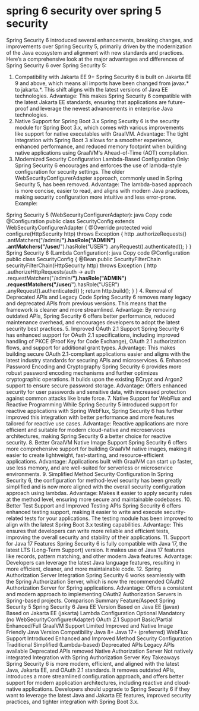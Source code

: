 # spring 6 security over spring 5 security

Spring Security 6 introduced several enhancements, breaking changes, and improvements over Spring Security 5, primarily driven by the modernization of the Java ecosystem and alignment with new standards and practices. Here’s a comprehensive look at the major advantages and differences of Spring Security 6 over Spring Security 5:

1. Compatibility with Jakarta EE 9+
Spring Security 6 is built on Jakarta EE 9 and above, which means all imports have been changed from javax.* to jakarta.*. This shift aligns with the latest versions of Java EE technologies.
Advantage: This makes Spring Security 6 compatible with the latest Jakarta EE standards, ensuring that applications are future-proof and leverage the newest advancements in enterprise Java technologies.
2. Native Support for Spring Boot 3.x
Spring Security 6 is the security module for Spring Boot 3.x, which comes with various improvements like support for native executables with GraalVM.
Advantage: The tight integration with Spring Boot 3 allows for a smoother experience, enhanced performance, and reduced memory footprint when building native applications using GraalVM's Ahead-of-Time (AOT) compilation.
3. Modernized Security Configuration
Lambda-Based Configuration Only: Spring Security 6 encourages and enforces the use of lambda-style configuration for security settings. The older WebSecurityConfigurerAdapter approach, commonly used in Spring Security 5, has been removed.
Advantage: The lambda-based approach is more concise, easier to read, and aligns with modern Java practices, making security configuration more intuitive and less error-prone.
Example:

Spring Security 5 (WebSecurityConfigurerAdapter):
java
Copy code
@Configuration
public class SecurityConfig extends WebSecurityConfigurerAdapter {
    @Override
    protected void configure(HttpSecurity http) throws Exception {
        http
            .authorizeRequests()
            .antMatchers("/admin/**").hasRole("ADMIN")
            .antMatchers("/user/**").hasRole("USER")
            .anyRequest().authenticated();
    }
}
Spring Security 6 (Lambda Configuration):
java
Copy code
@Configuration
public class SecurityConfig {
    @Bean
    public SecurityFilterChain securityFilterChain(HttpSecurity http) throws Exception {
        http
            .authorizeHttpRequests(auth -> auth
                .requestMatchers("/admin/**").hasRole("ADMIN")
                .requestMatchers("/user/**").hasRole("USER")
                .anyRequest().authenticated()
            );
        return http.build();
    }
}
4. Removal of Deprecated APIs and Legacy Code
Spring Security 6 removes many legacy and deprecated APIs from previous versions. This means that the framework is cleaner and more streamlined.
Advantage: By removing outdated APIs, Spring Security 6 offers better performance, reduced maintenance overhead, and encourages developers to adopt the latest security best practices.
5. Improved OAuth 2.1 Support
Spring Security 6 has enhanced support for OAuth 2.1 specifications, including improved handling of PKCE (Proof Key for Code Exchange), OAuth 2.1 authorization flows, and support for additional grant types.
Advantage: This makes building secure OAuth 2.1-compliant applications easier and aligns with the latest industry standards for securing APIs and microservices.
6. Enhanced Password Encoding and Cryptography
Spring Security 6 provides more robust password encoding mechanisms and further optimizes cryptographic operations. It builds upon the existing BCrypt and Argon2 support to ensure secure password storage.
Advantage: Offers enhanced security for user passwords and sensitive data, with increased protection against common attacks like brute force.
7. Native Support for WebFlux and Reactive Programming
While Spring Security 5 introduced support for reactive applications with Spring WebFlux, Spring Security 6 has further improved this integration with better performance and more features tailored for reactive use cases.
Advantage: Reactive applications are more efficient and suitable for modern cloud-native and microservices architectures, making Spring Security 6 a better choice for reactive security.
8. Better GraalVM Native Image Support
Spring Security 6 offers more comprehensive support for building GraalVM native images, making it easier to create lightweight, fast-starting, and resource-efficient applications.
Advantage: Applications built with GraalVM can start up faster, use less memory, and are well-suited for serverless or microservice environments.
9. Simplified Method Security Configuration
In Spring Security 6, the configuration for method-level security has been greatly simplified and is now more aligned with the overall security configuration approach using lambdas.
Advantage: Makes it easier to apply security rules at the method level, ensuring more secure and maintainable codebases.
10. Better Test Support and Improved Testing APIs
Spring Security 6 offers enhanced testing support, making it easier to write and execute security-related tests for your applications. The testing module has been improved to align with the latest Spring Boot 3.x testing capabilities.
Advantage: This ensures that developers can write more reliable and efficient tests, improving the overall security and stability of their applications.
11. Support for Java 17 Features
Spring Security 6 is fully compatible with Java 17, the latest LTS (Long-Term Support) version. It makes use of Java 17 features like records, pattern matching, and other modern Java features.
Advantage: Developers can leverage the latest Java language features, resulting in more efficient, cleaner, and more maintainable code.
12. Spring Authorization Server Integration
Spring Security 6 works seamlessly with the Spring Authorization Server, which is now the recommended OAuth2 Authorization Server for Spring applications.
Advantage: Offers a consistent and modern approach to implementing OAuth2 Authorization Servers in Spring-based projects.
Comparison Summary
Feature/Aspect	Spring Security 5	Spring Security 6
Java EE Version	Based on Java EE (javax)	Based on Jakarta EE (jakarta)
Lambda Configuration	Optional	Mandatory (no WebSecurityConfigurerAdapter)
OAuth 2.1 Support	Basic/Partial	Enhanced/Full
GraalVM Support	Limited	Improved and Native Image Friendly
Java Version Compatibility	Java 8+	Java 17+ (preferred)
WebFlux Support	Introduced	Enhanced and Improved
Method Security Configuration	Traditional	Simplified (Lambda-based)
Deprecated APIs	Legacy APIs available	Deprecated APIs removed
Native Authorization Server	Not natively integrated	Integration with Spring Authorization Server
Key Takeaways
Spring Security 6 is more modern, efficient, and aligned with the latest Java, Jakarta EE, and OAuth 2.1 standards.
It removes outdated APIs, introduces a more streamlined configuration approach, and offers better support for modern application architectures, including reactive and cloud-native applications.
Developers should upgrade to Spring Security 6 if they want to leverage the latest Java and Jakarta EE features, improved security practices, and tighter integration with Spring Boot 3.x.
